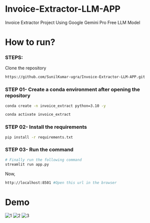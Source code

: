 # Invoice-Extractor-LLM-APP
 Invoice Extractor Project Using Google Gemini Pro Free LLM Model


# How to run?
### STEPS:

Clone the repository

```bash
https://github.com/SunilKumar-ugra/Invoice-Extractor-LLM-APP.git
```
### STEP 01- Create a conda environment after opening the repository

```bash
conda create -n invoice_extract python=3.10 -y
```

```bash
conda activate invoice_extract
```


### STEP 02- Install the requirements
```bash
pip install -r requirements.txt
```

### STEP 03- Run the command    
```bash 
# Finally run the following command
streamlit run app.py
```

Now,
```bash
http://localhost:8501 #Open this url in the browser
```

# Demo
![1](https://github.com/SunilKumar-ugra/Invoice-Extractor-LLM-APP/assets/45965583/d1416852-2867-4cc4-a7e2-9f66198e4607)
![2](https://github.com/SunilKumar-ugra/Invoice-Extractor-LLM-APP/assets/45965583/b16ed7e2-484e-463b-a847-12b799f59bb8)
![3](https://github.com/SunilKumar-ugra/Invoice-Extractor-LLM-APP/assets/45965583/1b7951fa-b38c-4ae3-8d96-0b861cdf8aa4)





